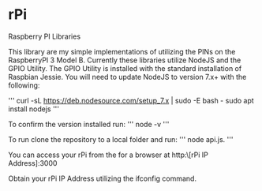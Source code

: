 # rPi
Raspberry PI Libraries

This library are my simple implementations of utilizing the PINs on the RaspberryPI 3 Model B. Currently these libraries utilize NodeJS and the GPIO Utility. The GPIO Utility is installed with the standard installation of Raspbian Jessie. You will need to update NodeJS to version 7.x+ with the following:

'''
curl -sL https://deb.nodesource.com/setup_7.x | sudo -E bash -
sudo apt install nodejs
'''

To confirm the version installed run:
'''
node -v
'''

To run clone the repository to a local folder and run:
'''
node api.js.
'''

You can access your rPi from the for a browser at http:\\[rPi IP Address]:3000

Obtain your rPi IP Address utilizing the ifconfig command.
